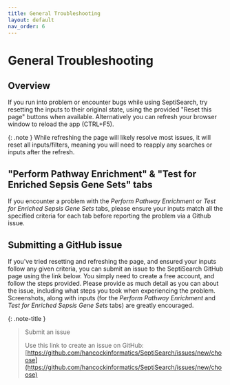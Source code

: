 ```yaml
---
title: General Troubleshooting
layout: default
nav_order: 6
---
```


# General Troubleshooting

## Overview
If you run into problem or encounter bugs while using SeptiSearch, try resetting
the inputs to their original state, using the provided "Reset this page" buttons 
when available. Alternatively you can refresh your browser window to reload the
app (CTRL+F5). 

{: .note }
While refreshing the page will likely resolve most issues, it will reset all inputs/filters, meaning you will need to reapply any searches or inputs after the refresh.

## "Perform Pathway Enrichment" & "Test for Enriched Sepsis Gene Sets" tabs
If you encounter a problem with the *Perform Pathway Enrichment* or 
*Test for Enriched Sepsis Gene Sets* tabs, please ensure your inputs match all
the specified criteria for each tab before reporting the problem via a Github
issue.

## Submitting a GitHub issue
If you've tried resetting and refreshing the page, and ensured your inputs
follow any given criteria, you can submit an issue to the SeptiSearch GitHub
page using the link below. You simply need to create a free account, and follow
the steps provided. Please provide as much detail as you can about the issue,
including what steps you took when experiencing the problem. Screenshots, along
with inputs (for the *Perform Pathway Enrichment* and *Test for Enriched Sepsis Gene Sets* 
tabs) are greatly encouraged.

{: .note-title }
> Submit an issue
> 
> Use this link to create an issue on GitHub:
> [https://github.com/hancockinformatics/SeptiSearch/issues/new/choose](https://github.com/hancockinformatics/SeptiSearch/issues/new/choose)
